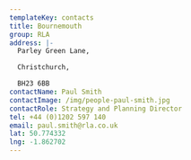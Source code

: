 ```yaml
---
templateKey: contacts
title: Bournemouth
group: RLA
address: |-
  Parley Green Lane, 

  Christchurch,

  BH23 6BB
contactName: Paul Smith
contactImage: /img/people-paul-smith.jpg
contactRole: Strategy and Planning Director
tel: +44 (0)1202 597 140
email: paul.smith@rla.co.uk
lat: 50.774332
lng: -1.862702
---
```


